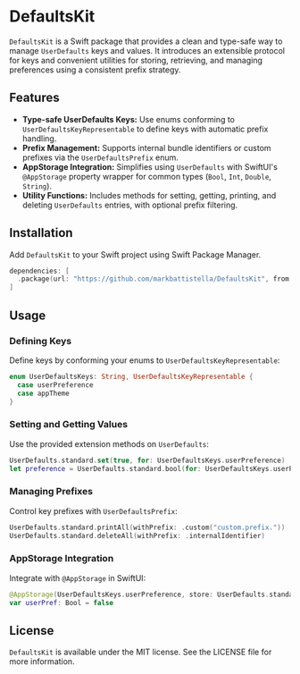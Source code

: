# DefaultsKit

`DefaultsKit` is a Swift package that provides a clean and type-safe way to manage `UserDefaults` keys and values. It introduces an extensible protocol for keys and convenient utilities for storing, retrieving, and managing preferences using a consistent prefix strategy.

## Features

- **Type-safe UserDefaults Keys:** Use enums conforming to `UserDefaultsKeyRepresentable` to define keys with automatic prefix handling.
- **Prefix Management:** Supports internal bundle identifiers or custom prefixes via the `UserDefaultsPrefix` enum.
- **AppStorage Integration:** Simplifies using `UserDefaults` with SwiftUI's `@AppStorage` property wrapper for common types (`Bool`, `Int`, `Double`, `String`).
- **Utility Functions:** Includes methods for setting, getting, printing, and deleting `UserDefaults` entries, with optional prefix filtering.

## Installation

Add `DefaultsKit` to your Swift project using Swift Package Manager.

```swift
dependencies: [
  .package(url: "https://github.com/markbattistella/DefaultsKit", from: "1.0.0")
]
```

## Usage

### Defining Keys

Define keys by conforming your enums to `UserDefaultsKeyRepresentable`:

```swift
enum UserDefaultsKeys: String, UserDefaultsKeyRepresentable {
  case userPreference
  case appTheme
}
```

### Setting and Getting Values

Use the provided extension methods on `UserDefaults`:

```swift
UserDefaults.standard.set(true, for: UserDefaultsKeys.userPreference)
let preference = UserDefaults.standard.bool(for: UserDefaultsKeys.userPreference)
```

### Managing Prefixes

Control key prefixes with `UserDefaultsPrefix`:

```swift
UserDefaults.standard.printAll(withPrefix: .custom("custom.prefix."))
UserDefaults.standard.deleteAll(withPrefix: .internalIdentifier)
```

### AppStorage Integration

Integrate with `@AppStorage` in SwiftUI:

```swift
@AppStorage(UserDefaultsKeys.userPreference, store: UserDefaults.standard)
var userPref: Bool = false
```

## License

`DefaultsKit` is available under the MIT license. See the LICENSE file for more information.
